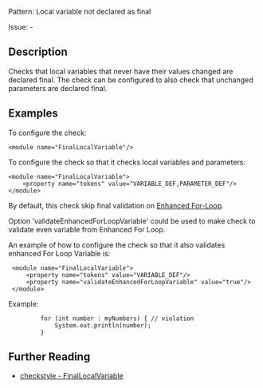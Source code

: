 Pattern: Local variable not declared as final

Issue: -

## Description

Checks that local variables that never have their values changed are declared final. The check can be configured to also check that unchanged parameters are declared final.

## Examples

To configure the check: 
    
    
    <module name="FinalLocalVariable"/>
            

To configure the check so that it checks local variables and parameters: 
    
    
    <module name="FinalLocalVariable">
        <property name="tokens" value="VARIABLE_DEF,PARAMETER_DEF"/>
    </module>
            

By default, this check skip final validation on [Enhanced For-Loop](http://docs.oracle.com/javase/specs/jls/se8/html/jls-14.html#jls-14.14.2). 

Option 'validateEnhancedForLoopVariable' could be used to make check to validate even variable from Enhanced For Loop. 

An example of how to configure the check so that it also validates enhanced For Loop Variable is: 
    
    
     <module name="FinalLocalVariable">
         <property name="tokens" value="VARIABLE_DEF"/>
         <property name="validateEnhancedForLoopVariable" value="true"/>
     </module>
             

Example:
    
    
             for (int number : myNumbers) { // violation
                 System.out.println(number);
             }

## Further Reading

* [checkstyle - FinalLocalVariable](http://checkstyle.sourceforge.net/config_coding.html#FinalLocalVariable)